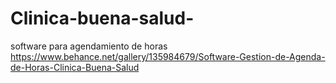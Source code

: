 # Clinica-buena-salud-
software para agendamiento de horas 
https://www.behance.net/gallery/135984679/Software-Gestion-de-Agenda-de-Horas-Clinica-Buena-Salud
